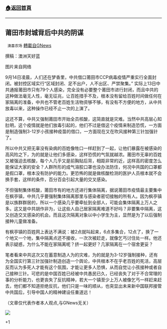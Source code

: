 ###  [:house:返回首頁](https://github.com/ourhimalayas/txt)
---


## 莆田市封城背后中共的阴谋
` 澳喜农场` [轉載自GNews](https://gnews.org/zh-hans/1540131/)

撰稿：澳洲天好蓝

图片来自网络

9月14日凌晨，人们还在梦香里，中共借口莆田市CCP病毒疫情严重实行全面封闭。被封控区域实行“区域封闭、足不出户，人不出区、严禁聚集。” 实际上13日中共通报莆田市只有79个人感染，完全没有必要整个莆田市进行封闭，而且中共的这种做法毫无人性，毫无征兆，让百姓措手不及，根本没有留给百姓时间做任何在家隔离的准备，中共也不管老百姓生活物资够不够，有没有不方便的地方，从中共放毒以来，这种操作已经不止一次的上演了。

这还不算，中共又强制莆田市开始全员核酸，这简直就是灾难。当然中共高层心知肚明，这个疫情就是他们放毒引起的，他们不过是借这个疫情来制造恐慌，一方面是制造强制3-12岁小孩接种疫苗的借口，一方面现在又在吹风接种第三针加强针了。

所以中共又把无辜没有染病的百姓像牲口一样赶到了一起，让他们暴露在被感染的高风险之下，为的就是让他们多感染，这样恐慌的气氛就越浓。莆田市无辜的百姓又被强迫去核酸，每个人几乎又是前胸贴后背，相距非常的近，这样高的密度怎么能保证大家的安全？人群所形的成气溶胶口罩也没办法防住，何况中共国的口罩都是假口罩，根本没有防护的能力。更恐怖的就是做核酸检测的医护人员根本就不会换手套，这样的条件，百分百会引起大量的交叉感染。

不但强制集体核酸，莆田市有的地方还进行集体隔离，据说莆田市疫情最主要集中在枫亭镇，中共几乎要强制集体隔离那里与感染者密切接触的所有人。因为枫亭镇是以族群群居的，所以一个感染几乎要牵扯到全部人，可能会集体隔离上万人之多。这又是中共胡作非为，让这些人自己居家隔离难道不好吗？非要集中隔离，这又创造交叉感染的机会。而且这次隔离对象以中小学生为主，显然是为了以后强制接种儿童做准备。

有枫亭镇的百姓网上表达不满说：被2点就叫起来，6点多集合，12点了，换了一个地又一个地，集中隔离点还不接收，一次次被赶走，就像乞丐讨住处一样。他还表示疑惑，为什么不能在家隔离呢？挤一起更好？几家隔离在一个宿舍更妥？

笔者看来中共这次又在蓄意制造人为的灾难，为的就是为3-12岁强制接种，还有为全国实行第三针加强针制造创造一个舆论，中共根本不在乎老百姓的死活，高层反而认为多死人才能有这个氛围，才能让更多人恐惧，从而自觉让小孩接种或者自己接种三针。可悲的是中国百姓已经被中共愚民已久，已经丧失了对于不合常理的事的分析能力，也更丧失了反抗精神，若大一个镇至少上万人被像乞丐一样赶来赶去，他们都不知道拒绝反抗，他们只是一味的顺从，也突显出未来新中国联邦接管中共国后，引导中国人的精神建设任重道远！

（文章仅代表作者本人观点,与GNews无关）

![](https://assets.gnews.org/wp-content/uploads/2021/09/澳喜图标2-1.jpg)

+1
